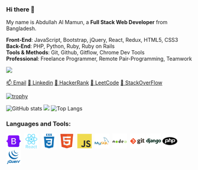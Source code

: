 ### Hi there 👋

My name is Abdullah Al Mamun, a **Full Stack Web Developer** from Bangladesh. <br>

**Front-End**: JavaScript, Bootstrap, jQuery, React, Redux, HTML5, CSS3 <br>
**Back-End**: PHP, Python, Ruby, Ruby on Rails <br>
**Tools & Methods**: Git, Github, Gitflow, Chrome Dev Tools <br>
**Professional**: Freelance Programmer, Remote Pair-Programming, Teamwork <br>

![](https://komarev.com/ghpvc/?username=dev-mamun&color=green&style=plastic&label=VISITORS)

[:mailbox: Email](mailto:mamun1214@gmail.com) 
[:link: Linkedin](https://www.linkedin.com/in/dev-mamun/) 
[:link: HackerRank](https://www.hackerrank.com/mamun1214) 
[:link: LeetCode](https://leetcode.com/coderknight/) 
[:link: StackOverFlow](https://stackoverflow.com/users/1989432/abdullah)


[![trophy](https://github-profile-trophy.vercel.app/?username=dev-mamun&column=8&margin-w=5)](https://github.com/ryo-ma/github-profile-trophy)


![GitHub stats](https://github-readme-stats.vercel.app/api?username=dev-mamun&theme=transparent&show_icons=true&count_private=true&include_all_commits=true&card_width=450) 
![](https://github-readme-streak-stats.herokuapp.com/?user=dev-mamun&theme=default&hide_border=false&card_width=450&include_all_commits=true&count_private=true)
![Top Langs](https://github-readme-stats.vercel.app/api/top-langs/?username=dev-mamun&theme=transparent&langs_count=10&count_private=true&show_icons=true&card_width=465px&layout=compact&include_all_commits=true) 

### Languages and Tools:
<div>
    <img src="https://github.com/devicons/devicon/blob/1119b9f84c0290e0f0b38982099a2bd027a48bf1/icons/bootstrap/bootstrap-original.svg" alt="bootstrap" width="40" height="40"/>&nbsp;
  <img src="https://github.com/devicons/devicon/blob/master/icons/react/react-original-wordmark.svg" title="React" alt="React" width="40" height="40"/>&nbsp;
  <img src="https://github.com/devicons/devicon/blob/master/icons/css3/css3-plain-wordmark.svg"  title="CSS3" alt="CSS" width="40" height="40"/>&nbsp;
  <img src="https://github.com/devicons/devicon/blob/master/icons/html5/html5-original.svg" title="HTML5" alt="HTML" width="40" height="40"/>&nbsp;
  <img src="https://github.com/devicons/devicon/blob/master/icons/javascript/javascript-original.svg" title="JavaScript" alt="JavaScript" width="40" height="40"/>&nbsp;
  <img src="https://github.com/devicons/devicon/blob/master/icons/mysql/mysql-original-wordmark.svg" title="MySQL"  alt="MySQL" width="40" height="40"/>&nbsp;
  <img src="https://github.com/devicons/devicon/blob/master/icons/nodejs/nodejs-original-wordmark.svg" title="NodeJS" alt="NodeJS" width="40" height="40"/>&nbsp;
  <img src="https://github.com/devicons/devicon/blob/master/icons/git/git-original-wordmark.svg" title="Git" **alt="Git" width="40" height="40"/>
  <img src="https://github.com/devicons/devicon/blob/1119b9f84c0290e0f0b38982099a2bd027a48bf1/icons/django/django-plain-wordmark.svg" title="Django" **alt="Django" width="40" height="40" />
  <img src="https://github.com/devicons/devicon/blob/1119b9f84c0290e0f0b38982099a2bd027a48bf1/icons/php/php-plain.svg" title="PHP" **alt="PHP" width="40" height="40"/>
    <img src="https://github.com/devicons/devicon/blob/1119b9f84c0290e0f0b38982099a2bd027a48bf1/icons/jquery/jquery-plain-wordmark.svg" title="jQuery" **alt="jQuery" width="40" height="40" />
</div>




